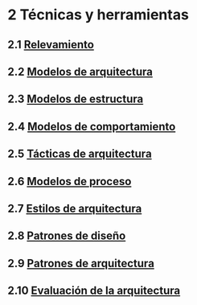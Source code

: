 # 2 Técnicas y herramientas

## 2.1 [Relevamiento](./2_1_.Relevamiento.md)

## 2.2 [Modelos de arquitectura](./2_2_.Arquitectura.md)

## 2.3 [Modelos de estructura](./2_3_.Modelos_de_estructura.md)

## 2.4 [Modelos de comportamiento](./2_4_.Modelos_de_comportamiento.md)

## 2.5 [Tácticas de arquitectura](./2_5_.Tacticas_arquitectura.md)

## 2.6 [Modelos de proceso](./2_6_.Modelos_de_proceso.md)

## 2.7 [Estilos de arquitectura](./2_7_.Estilos_arquitectura.md)

## 2.8 [Patrones de diseño](./2_8_.Patrones_de_diseno.md)

## 2.9 [Patrones de arquitectura](./2_9_.Patrones_de_arquitectura.md)

## 2.10 [Evaluación de la arquitectura](./2_10_.Evaluacion_arquitectura.md)
